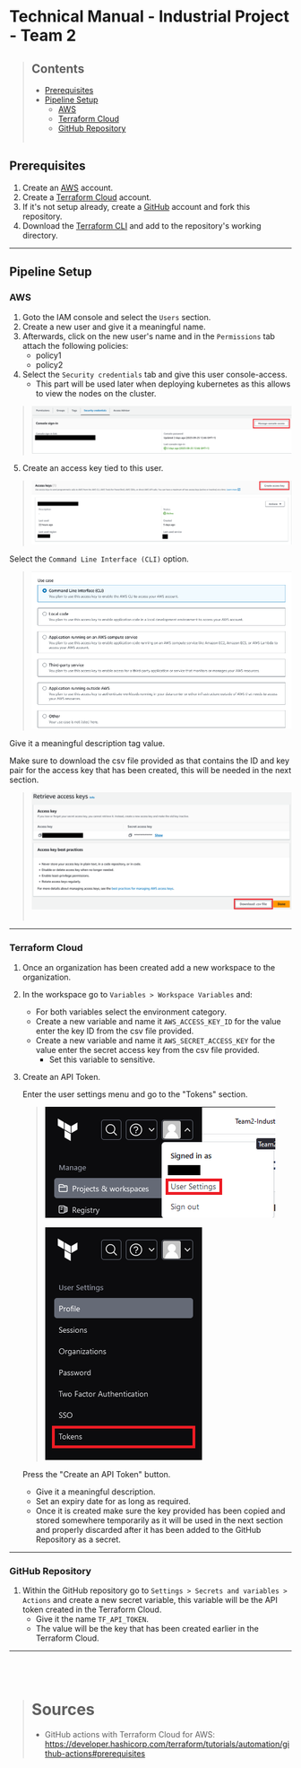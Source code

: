 # Technical Manual - Industrial Project - Team 2

>## Contents 
> - [Prerequisites](#prerequisites)
> - [Pipeline Setup](#pipeline-setup)
>   - [AWS](#aws)
>   - [Terraform Cloud](#terraform-cloud)
>   - [GitHub Repository](#github-repository)
><br></br>


## Prerequisites
1. Create an [AWS](https://link-url-here.org) account.
2. Create a [Terraform Cloud](https://app.terraform.io/session) account.
3. If it's not setup already, create a [GitHub](https://github.com/) account and fork this repository.
4. Download the [Terraform CLI](https://www.terraform.io/) and add to the repository's working directory.
--------------------------------------------------------------------------------
## Pipeline Setup

### AWS
1. Goto the IAM console and select the `Users` section.
2. Create a new user and give it a meaningful name.
3. Afterwards, click on the new user's name and in the `Permissions` tab attach the following policies:
   - policy1
   - policy2
4. Select the `Security credentials` tab and give this user console-access.
   - This part will be used later when deploying kubernetes as this allows to view the nodes on the cluster.
> ![Security credenitals image.](./res/images/security_credentials.png)

5. Create an access key tied to this user. 
> ![Showing how to create access key.](./res/images/access_keys.png)

Select the `Command Line Interface (CLI)` option.

> ![Showing to select the CLI option.](./res/images/cli_option.png)

Give it a meaningful description tag value.
 
Make sure to download the csv file provided as that contains the ID and key pair for the access key that has been created, this will be needed in the next section.

> ![Showing where to download the newly created access keys CSV file.](./res/images/access_keys_csv.png)
> <br></br>
-----------------------------------------------------------------------------
### Terraform Cloud
1. Once an organization has been created add a new workspace to the organization.
2. In the workspace go to `Variables > Workspace Variables` and:
    - For both variables select the environment category.
    - Create a new variable and name it ``AWS_ACCESS_KEY_ID`` for the value enter the key ID from the csv file provided.
    - Create a new variable and name it ``AWS_SECRET_ACCESS_KEY`` for the value enter the secret access key from the csv file provided.
      - Set this variable to sensitive. 
3. Create an API Token.
   
   Enter the user settings menu and go to the "Tokens" section.
   > ![Showing how to access 'User Settings'](./res/images/tfc_user_settings.png)
   >
   > ![Showing how to get to the Tokens section](./res/images/tokens_section.png)

   Press the "Create an API Token" button.
    -  Give it a meaningful description.
    -  Set an expiry date for as long as required.
    -  Once it is created make sure the key provided has been copied and stored somewhere temporarily as it will be used in the next section and properly discarded after it has been added to the GitHub Repository as a secret.
-----------------------------------------------------------------------------
### GitHub Repository 
1. Within the GitHub repository go to `Settings > Secrets and variables > Actions` and create a new secret variable, this variable will be the API token created in the Terraform Cloud.
   - Give it the name `TF_API_TOKEN`.
   - The value will be the key that has been created earlier in the Terraform Cloud.


-----------------------------------------------------------------------------
<br></br>
># Sources
> - GitHub actions with Terraform Cloud for AWS: 
https://developer.hashicorp.com/terraform/tutorials/automation/github-actions#prerequisites
